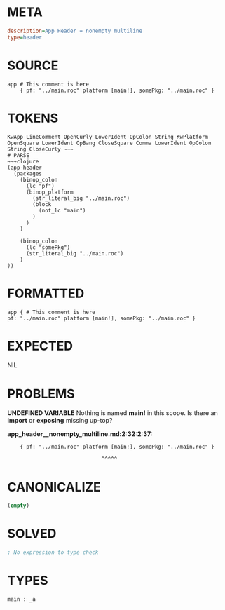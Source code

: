 # META
~~~ini
description=App Header = nonempty multiline
type=header
~~~
# SOURCE
~~~roc
app # This comment is here
	{ pf: "../main.roc" platform [main!], somePkg: "../main.roc" }
~~~
# TOKENS
~~~text
KwApp LineComment OpenCurly LowerIdent OpColon String KwPlatform OpenSquare LowerIdent OpBang CloseSquare Comma LowerIdent OpColon String CloseCurly ~~~
# PARSE
~~~clojure
(app-header
  (packages
    (binop_colon
      (lc "pf")
      (binop_platform
        (str_literal_big "../main.roc")
        (block
          (not_lc "main")
        )
      )
    )

    (binop_colon
      (lc "somePkg")
      (str_literal_big "../main.roc")
    )
))
~~~
# FORMATTED
~~~roc
app { # This comment is here
pf: "../main.roc" platform [main!], somePkg: "../main.roc" }
~~~
# EXPECTED
NIL
# PROBLEMS
**UNDEFINED VARIABLE**
Nothing is named **main!** in this scope.
Is there an **import** or **exposing** missing up-top?

**app_header__nonempty_multiline.md:2:32:2:37:**
```roc
	{ pf: "../main.roc" platform [main!], somePkg: "../main.roc" }
```
	                              ^^^^^


# CANONICALIZE
~~~clojure
(empty)
~~~
# SOLVED
~~~clojure
; No expression to type check
~~~
# TYPES
~~~roc
main : _a
~~~
